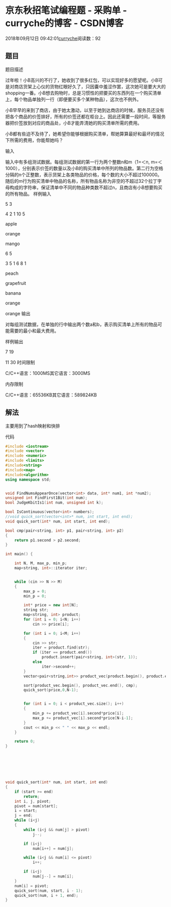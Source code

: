 # 京东秋招笔试编程题 - 采购单 - curryche的博客 - CSDN博客





2018年09月12日 09:42:01[curryche](https://me.csdn.net/whwan11)阅读数：92








## 题目

题目描述

过年啦！小B高兴的不行了，她收到了很多红包，可以实现好多的愿望呢。小B可是对商店货架上心仪的货物红眼好久了，只因囊中羞涩作罢，这次她可是要大大的shopping一番。小B想去购物时，总是习惯性的把要买的东西列在一个购买清单上，每个物品单独列一行（即便要买多个某种物品），这次也不例外。

小B早早的来到了商店，由于她太激动，以至于她到达商店的时候，服务员还没有把各个商品的价签排好，所有的价签还都在柜台上。因此还需要一段时间，等服务器把价签放到对应的商品处，小B才能弄清她的购买清单所需的费用。

小B都有些迫不及待了，她希望你能够根据购买清单，帮她算算最好和最坏的情况下所需的费用，你能帮她吗？ 

输入 

输入中有多组测试数据。每组测试数据的第一行为两个整数n和m（1=＜n, m=＜1000），分别表示价签的数量以及小B的购买清单中所列的物品数。第二行为空格分隔的n个正整数，表示货架上各类物品的价格，每个数的大小不超过100000。随后的m行为购买清单中物品的名称，所有物品名称为非空的不超过32个拉丁字母构成的字符串，保证清单中不同的物品种类数不超过n，且商店有小B想要购买的所有物品。
样例输入 

5 3 

4 2 1 10 5 

apple 

orange 

mango 

6 5 

3 5 1 6 8 1 

peach 

grapefruit 

banana 

orange 

orange
输出 

对每组测试数据，在单独的行中输出两个数a和b，表示购买清单上所有的物品可能需要的最小和最大费用。

样例输出 

7 19 

11 30
时间限制 

C/C++语言：1000MS其它语言：3000MS 

内存限制 

C/C++语言：65536KB其它语言：589824KB
## 解法

主要用到了hash映射和快排

代码

```cpp
#include <iostream>
#include <vector>
#include <numeric>
#include <limits>
#include<string>
#include<map>
#include<algorithm>
using namespace std;


void FindNumsAppearOnce(vector<int> data, int* num1, int *num2);
unsigned int FindFirst1Bit(int num);
bool JudgeKbitIs1(int num, unsigned int k);

bool IsContinuous(vector<int> numbers);
//void quick_sort(vector<int>* num, int start, int end);
void quick_sort(int* num, int start, int end);

bool cmp(pair<string, int> p1, pair<string, int> p2)
{
    return p1.second > p2.second;
}

int main() {

    int N, M, max_p, min_p;
    map<string, int>::iterator iter;


    while (cin >> N >> M)
    {
        max_p = 0;
        min_p = 0;

        int* price = new int[N];
        string str;
        map<string, int> product;
        for (int i = 0; i<N; i++)
            cin >> price[i];

        for (int i = 0; i<M; i++)
        {
            cin >> str;
            iter = product.find(str);
            if (iter == product.end())
                product.insert(pair<string, int>(str, 1));
            else
                iter->second++;
        }
        vector<pair<string,int>> product_vec(product.begin(), product.end());

        sort(product_vec.begin(), product_vec.end(), cmp);
        quick_sort(price,0,N-1);


        for (int i = 0; i < product_vec.size(); i++)
        {
            min_p += product_vec[i].second*price[i];
            max_p += product_vec[i].second*price[N-i-1];
        }
        cout << min_p << " " << max_p << endl;
    }

    return 0;
}







void quick_sort(int* num, int start, int end)
{
    if (start >= end)
        return;
    int i, j, pivot;
    pivot = num[start];
    i = start;
    j = end;
    while (i<j)
    {
        while (i<j && num[j] > pivot)
            j--;

        if (i<j)
            num[i++] = num[j];

        while (i<j && num[i] <= pivot)
            i++;

        if (i<j)
            num[j--] = num[i];
    }
    num[i] = pivot;
    quick_sort(num, start, i - 1);
    quick_sort(num, i + 1, end);
}
```







